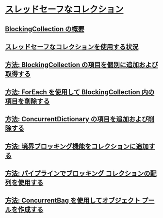 # [スレッドセーフなコレクション](index.md)
## [BlockingCollection の概要](blockingcollection-overview.md)
## [スレッドセーフなコレクションを使用する状況](when-to-use-a-thread-safe-collection.md)
## [方法: BlockingCollection の項目を個別に追加および取得する](how-to-add-and-take-items.md)
## [方法: ForEach を使用して BlockingCollection 内の項目を削除する](how-to-use-foreach-to-remove.md)
## [方法: ConcurrentDictionary の項目を追加および削除する](how-to-add-and-remove-items.md)
## [方法: 境界ブロッキング機能をコレクションに追加する](how-to-add-bounding-and-blocking.md)
## [方法: パイプラインでブロッキング コレクションの配列を使用する](how-to-use-arrays-of-blockingcollections.md)
## [方法: ConcurrentBag を使用してオブジェクト プールを作成する](how-to-create-an-object-pool.md)
